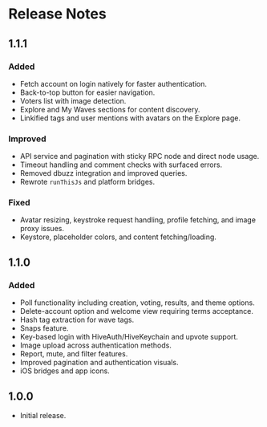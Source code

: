 # Release Notes

## 1.1.1

### Added
- Fetch account on login natively for faster authentication.
- Back-to-top button for easier navigation.
- Voters list with image detection.
- Explore and My Waves sections for content discovery.
- Linkified tags and user mentions with avatars on the Explore page.

### Improved
- API service and pagination with sticky RPC node and direct node usage.
- Timeout handling and comment checks with surfaced errors.
- Removed dbuzz integration and improved queries.
- Rewrote `runThisJs` and platform bridges.

### Fixed
- Avatar resizing, keystroke request handling, profile fetching, and image proxy issues.
- Keystore, placeholder colors, and content fetching/loading.

## 1.1.0

### Added
- Poll functionality including creation, voting, results, and theme options.
- Delete-account option and welcome view requiring terms acceptance.
- Hash tag extraction for wave tags.
- Snaps feature.
- Key-based login with HiveAuth/HiveKeychain and upvote support.
- Image upload across authentication methods.
- Report, mute, and filter features.
- Improved pagination and authentication visuals.
- iOS bridges and app icons.

## 1.0.0

- Initial release.

